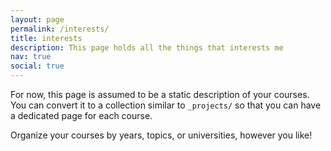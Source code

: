 ```yaml
---
layout: page
permalink: /interests/
title: interests
description: This page holds all the things that interests me
nav: true
social: true
---
```


For now, this page is assumed to be a static description of your courses. You can convert it to a collection similar to `_projects/` so that you can have a dedicated page for each course.

Organize your courses by years, topics, or universities, however you like!
